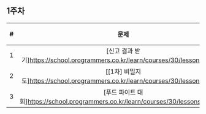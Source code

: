 ## 1주차

| # | 문제 | 레벨 |
|:-:|:-:|:-|
| 1 | [신고 결과 받기]https://school.programmers.co.kr/learn/courses/30/lessons/92334 | Lv1 |
| 2 | [[1차] 비밀지도]https://school.programmers.co.kr/learn/courses/30/lessons/17681 | Lv1 |
| 3 | [푸드 파이트 대회]https://school.programmers.co.kr/learn/courses/30/lessons/134240 | Lv1 |
